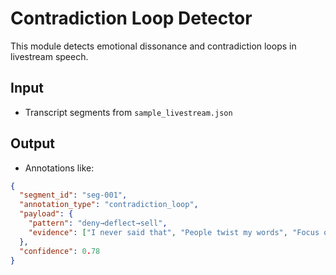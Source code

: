 # Contradiction Loop Detector

This module detects emotional dissonance and contradiction loops in livestream speech.

## Input
- Transcript segments from `sample_livestream.json`

## Output
- Annotations like:
```json
{
  "segment_id": "seg-001",
  "annotation_type": "contradiction_loop",
  "payload": {
    "pattern": "deny→deflect→sell",
    "evidence": ["I never said that", "People twist my words", "Focus on the merch"]
  },
  "confidence": 0.78
}
